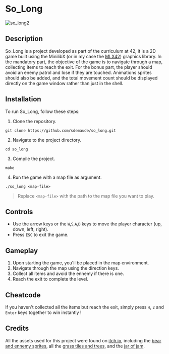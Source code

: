 # So_Long

![so_long2](https://github.com/sdemaude/so_long/assets/139372795/e2667dfe-3d9b-4fe8-8511-af369356a0bb)

## Description

So_Long is a project developed as part of the curriculum at 42, it is a 2D game built using the MinilibX (or in my case the [MLX42](https://github.com/codam-coding-college/MLX42)) graphics library. 
In the mandatory part, the objective of the game is to navigate through a map, collecting items to reach the exit. For the bonus part, the player should avoid an enemy patrol and lose if they are touched. Animations sprites should also be added,
and the total movement count should be displayed directly on the game window rather than just in the shell. 

## Installation

To run So_Long, follow these steps:

1. Clone the repository.

`git clone https://github.com/sdemaude/so_long.git`

2. Navigate to the project directory.

`cd so_long`

3. Compile the project.

`make`

4. Run the game with a map file as argument.

`./so_long <map-file>`

>Replace `<map-file>` with the path to the map file you want to play.

## Controls

- Use the arrow keys or the `W`,`S`,`A`,`D` keys to move the player character (up, down, left, right).
- Press `ESC` to exit the game.

## Gameplay

1. Upon starting the game, you'll be placed in the map environment.
2. Navigate through the map using the direction keys.
3. Collect all items and avoid the ennemy if there is one.
4. Reach the exit to complete the level.

## Cheatcode

If you haven't collected all the items but reach the exit, simply press `4`, `2` and `Enter` keys together to win instantly !

## Credits

All the assets used for this project were found on [itch.io](https://itch.io/game-assets/free/tag-sprites), including the [bear and ennemy sprites](https://thkaspar.itch.io/tth-animals),
all the [grass tiles and trees](https://cupnooble.itch.io/sprout-lands-asset-pack), and the [jar of jam](https://ghostpixxells.itch.io/pixelfood).

